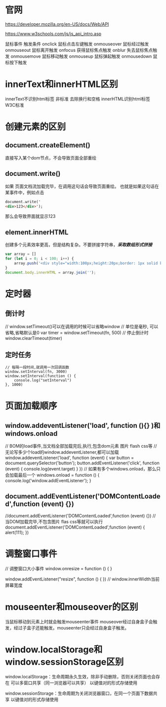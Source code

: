 # 官网

<https://developer.mozilla.org/en-US/docs/Web/API>

<https://www.w3schools.com/js/js_api_intro.asp>

鼠标事件
触发条件
onclick
鼠标点击左键触发
onmouseover
鼠标经过触发
onmouseout
鼠标离开触发
onfocus
获得鼠标焦点触发
onblur
失去鼠标焦点触发
onmousemove
鼠标移动触发
onmouseup
鼠标弹起触发
onmousedown
鼠标按下触发

# innerText和innerHTML区别

innerText不识别html标签 非标准 去除换行和空格
innerHTML识别html标签 W3C标准

# 创建元素的区别

## document.createElement()

直接写入某个dom节点，不会导致页面全部重绘

## document.write()

如果 页面文档流加载完毕，在调用这句话会导致页面重绘。
也就是如果这句话在某事件中，例如点击

```html
document.write('
<div>123</div>');
```

那么会导致界面就显示123

## element.innerHTML

创建多个元素效率更高，但是结构复杂。不要拼接字符串，***采取数组形式拼接***

```js
var array = []
for (let i = 0; i < 100; i++) {
    array.push('<div style="width:100px;height:20px;border: 1px solid blue;"></div>')
}
document.body.innerHTML = array.join('');
```

# 定时器

## 倒计时

 // window.setTimeout()可以在调用的时候可以省略window
    // 单位是毫秒, 可以省略,省略默认是0
    var timer = window.setTimeout(fn, 500)
    // 停止倒计时
    window.clearTimeout(timer)

## 定时任务

    // 每隔一段时间,就调用一次回调函数
    window.setInterval(fn, 3000)
    window.setInterval(function () {
        console.log("setInterval")
    }, 1000)

# 页面加载顺序

## window.addeventListener('load', function (){} )和 windows.onload

// BOM的load事件,当文档全部加载完后,执行,包含dom元素 图片 flash css等
// 无论写多少个load的window.addeventListener,都可以加载
window.addeventListener('load', function (event) {
    var button = document.querySelector('button');
    button.addEventListener('click', function (event) {
        console.log(event.target)
    }
})
// 如果有多个windows.onload，那么只会加载最后一个
windows.onload = function () {
    console.log('window.addEventListener');
}

## document.addEventListener('DOMContentLoaded',function (event) {})

//document.addEventListener('DOMContentLoaded',function (event) {})
// 当DOM加载完毕,不包含图片 flas css等就可以执行
document.addEventListener('DOMContentLoaded',function (event) {
    alert(111);
})

# 调整窗口事件

// 调整窗口大小事件
window.onresize = function () { }

window.addEventListener("resize", function () { })
// window.innerWidth当前屏幕宽度

# mouseenter和mouseover的区别

当鼠标移动到元素上时就会触发mouseenter事件
mouseover经过自身盒子会触发，经过子盒子还能触发。mouseenter只会经过自身盒子触发。

# window.localStorage和window.sessionStorage区别

window.localStorage：生命周期永久生效，除非手动删除，否则关闭页面也会存在
可以多窗口共享（同一浏览器可以共享）
以键值对的形式存储使用

window.sessionStorage：生命周期为关闭浏览器窗口，在同一个页面下数据共享
以键值对的形式存储使用
